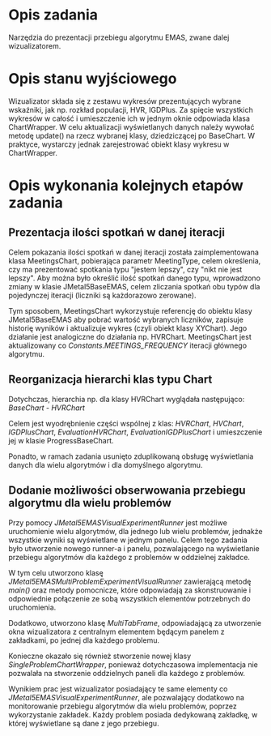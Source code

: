 # Opis zadania
Narzędzia do prezentacji przebiegu algorytmu EMAS, zwane dalej wizualizatorem.

# Opis stanu wyjściowego
Wizualizator składa się z zestawu wykresów prezentujących wybrane wskaźniki, jak np. rozkład populacji, HVR, IGDPlus.
Za spięcie wszystkich wykresów w całość i umieszczenie ich w jednym oknie odpowiada klasa ChartWrapper.
W celu aktualizacji wyświetlanych danych należy wywołać metodę update() na rzecz wybranej klasy, dziedziczącej po BaseChart.
W praktyce, wystarczy jednak zarejestrować obiekt klasy wykresu w ChartWrapper.

# Opis wykonania kolejnych etapów zadania

## Prezentacja ilości spotkań w danej iteracji
Celem pokazania ilości spotkań w danej iteracji została zaimplementowana klasa MeetingsChart, pobierająca parametr MeetingType, celem określenia, czy ma prezentować spotkania typu "jestem lepszy", czy "nikt nie jest lepszy".
Aby można było określić ilość spotkań danego typu, wprowadzono zmiany w klasie JMetal5BaseEMAS, celem zliczania spotkań obu typów dla pojedynczej iteracji (liczniki są każdorazowo zerowane).

Tym sposobem, MeetingsChart wykorzystuje referencję do obiektu klasy JMetal5BaseEMAS aby pobrać wartość wybranych liczników, zapisuje historię wyników i aktualizuje wykres (czyli obiekt klasy XYChart).
Jego działanie jest analogiczne do działania np. HVRChart.
MeetingsChart jest aktualizowany co *Constants.MEETINGS_FREQUENCY* iteracji głównego algorytmu.

## Reorganizacja hierarchi klas typu Chart
Dotychczas, hierarchia np. dla klasy HVRChart wyglądała następująco:
*BaseChart - HVRChart*

Celem jest wyodrębnienie części wspólnej z klas: 
*HVRChart*, *HVChart*, *IGDPlusChart*, *EvaluationHVRChart*, *EvaluationIGDPlusChart*
i umieszczenie jej w klasie ProgressBaseChart.

Ponadto, w ramach zadania usunięto zduplikowaną obsługę wyświetlania danych dla wielu algorytmów i dla domyślnego algorytmu.

## Dodanie możliwości obserwowania przebiegu algorytmu dla wielu problemów
Przy pomocy *JMetal5EMASVisualExperimentRunner* jest możliwe uruchomienie wielu algorytmów, dla jednego lub wielu problemów, jednakże wszystkie wyniki są wyświetlane w jednym panelu. 
Celem tego zadania było utworzenie nowego runner-a i panelu, pozwalającego na wyświetlanie przebiegu algorytmów dla każdego z problemów w oddzielnej zakładce.

W tym celu utworzono klasę *JMetal5EMASMultiProblemExperimentVisualRunner* zawierającą metodę *main()* oraz metody pomocnicze, które odpowiadają za skonstruowanie i odpowiednie połączenie ze sobą wszystkich elementów potrzebnych do uruchomienia.

Dodatkowo, utworzono klasę *MultiTabFrame*, odpowiadającą za utworzenie okna wizualizatora z centralnym elementem będącym panelem z zakładkami, po jednej dla każdego problemu.

Konieczne okazało się również stworzenie nowej klasy *SingleProblemChartWrapper*, ponieważ dotychczasowa implementacja nie pozwalała na stworzenie oddzielnych paneli dla każdego z problemów.

Wynikiem prac jest wizualizator posiadający te same elementy co *JMetal5EMASVisualExperimentRunner*, ale pozwalający dodatkowo na monitorowanie przebiegu algorytmów dla wielu problemów, poprzez wykorzystanie zakładek. Każdy problem posiada dedykowaną zakładkę, w której wyświetlane są dane z jego przebiegu.